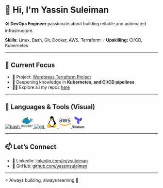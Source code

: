 # 👋 Hi, I'm Yassin Suleiman  

🛠️ **DevOps Engineer** passionate about building reliable and automated infrastructure.  

**Skills:** Linux, Bash, Git, Docker, AWS, Terraform
💡 **Upskilling:** CI/CD, Kubernetes  

---

## 📂 Current Focus  

- 🔭 Project: [Wordpress Terraform Project](https://github.com/yassinsuleiman/DevOps-Learning-Terraform)
- 🌱 Deepening knowledge in **Kubernetes, and CI/CD pipelines**  
- 👨‍💻 Explore all my repos [here](https://github.com/yassinsuleiman?tab=repositories)  

---

## 🧰 Languages & Tools (Visual)  

<p align="left"> 
  <a href="https://www.gnu.org/software/bash/" target="_blank" rel="noreferrer">
    <img src="https://www.vectorlogo.zone/logos/gnu_bash/gnu_bash-icon.svg" alt="bash" width="40" height="40"/>
  </a>
  <a href="https://www.docker.com/" target="_blank" rel="noreferrer">
    <img src="https://raw.githubusercontent.com/devicons/devicon/master/icons/docker/docker-original-wordmark.svg" alt="docker" width="40" height="40"/>
  </a>
  <a href="https://git-scm.com/" target="_blank" rel="noreferrer">
    <img src="https://www.vectorlogo.zone/logos/git-scm/git-scm-icon.svg" alt="git" width="40" height="40"/>
  </a>
  <a href="https://www.linux.org/" target="_blank" rel="noreferrer">
    <img src="https://raw.githubusercontent.com/devicons/devicon/master/icons/linux/linux-original.svg" alt="linux" width="40" height="40"/>
  </a>
  <a href="https://aws.amazon.com/" target="_blank" rel="noreferrer">
    <img src="https://raw.githubusercontent.com/devicons/devicon/master/icons/amazonwebservices/amazonwebservices-original-wordmark.svg" alt="aws" width="40" height="40"/>
  </a>
  <a href="https://www.terraform.io/" target="_blank" rel="noreferrer">
    <img src="https://raw.githubusercontent.com/devicons/devicon/master/icons/terraform/terraform-original-wordmark.svg" alt="terraform" width="40" height="40"/>
  </a>
</p>   

---

## 📫 Let’s Connect  

- 💼 LinkedIn: [linkedin.com/in/ysuleiman](https://linkedin.com/in/ysuleiman/)  
- 🐙 GitHub: [github.com/yassinsuleiman](https://github.com/yassinsuleiman)  

---

⭐ Always building, always learning 🚀  
